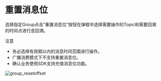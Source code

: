 # 重置消息位

选择指定Group点击“重置消息位”按钮在弹框中选择需要操作的Topic和需要回溯的时间点进行息回溯。

注意
* 务必选择有效期以内的消息时间范围进行操作。
* 广播消费模式下不支持重置消息位。
* 确认业务使用SDK支持充值消息位功能。

![group_resetoffset](/rocketmq/images/group_resetoffset.png)
